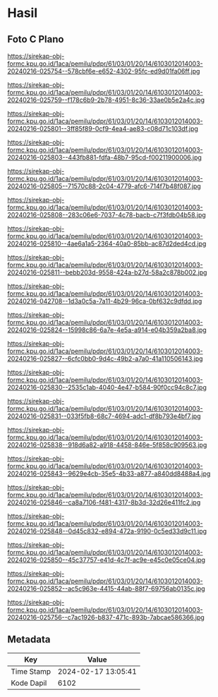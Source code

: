 # Hasil

## Foto C Plano

https://sirekap-obj-formc.kpu.go.id/1aca/pemilu/pdpr/61/03/01/20/14/6103012014003-20240216-025754--578cbf6e-e652-4302-95fc-ed9d01fa06ff.jpg

https://sirekap-obj-formc.kpu.go.id/1aca/pemilu/pdpr/61/03/01/20/14/6103012014003-20240216-025759--f178c6b9-2b78-4951-8c36-33ae0b5e2a4c.jpg

https://sirekap-obj-formc.kpu.go.id/1aca/pemilu/pdpr/61/03/01/20/14/6103012014003-20240216-025801--3ff85f89-0cf9-4ea4-ae83-c08d71c103df.jpg

https://sirekap-obj-formc.kpu.go.id/1aca/pemilu/pdpr/61/03/01/20/14/6103012014003-20240216-025803--443fb881-fdfa-48b7-95cd-f00211900006.jpg

https://sirekap-obj-formc.kpu.go.id/1aca/pemilu/pdpr/61/03/01/20/14/6103012014003-20240216-025805--71570c88-2c04-4779-afc6-714f7b48f087.jpg

https://sirekap-obj-formc.kpu.go.id/1aca/pemilu/pdpr/61/03/01/20/14/6103012014003-20240216-025808--283c06e6-7037-4c78-bacb-c7f3fdb04b58.jpg

https://sirekap-obj-formc.kpu.go.id/1aca/pemilu/pdpr/61/03/01/20/14/6103012014003-20240216-025810--4ae6a1a5-2364-40a0-85bb-ac87d2ded4cd.jpg

https://sirekap-obj-formc.kpu.go.id/1aca/pemilu/pdpr/61/03/01/20/14/6103012014003-20240216-025811--bebb203d-9558-424a-b27d-58a2c878b002.jpg

https://sirekap-obj-formc.kpu.go.id/1aca/pemilu/pdpr/61/03/01/20/14/6103012014003-20240216-042708--1d3a0c5a-7a11-4b29-96ca-0bf632c9dfdd.jpg

https://sirekap-obj-formc.kpu.go.id/1aca/pemilu/pdpr/61/03/01/20/14/6103012014003-20240216-025824--15998c86-6a7e-4e5a-a914-e04b359a2ba8.jpg

https://sirekap-obj-formc.kpu.go.id/1aca/pemilu/pdpr/61/03/01/20/14/6103012014003-20240216-025827--6cfc0bb0-9d4c-49b2-a7a0-41a110506143.jpg

https://sirekap-obj-formc.kpu.go.id/1aca/pemilu/pdpr/61/03/01/20/14/6103012014003-20240216-025830--2535c1ab-4040-4e47-b584-90f0cc94c8c7.jpg

https://sirekap-obj-formc.kpu.go.id/1aca/pemilu/pdpr/61/03/01/20/14/6103012014003-20240216-025831--033f5fb8-68c7-4694-adc1-df8b793e4bf7.jpg

https://sirekap-obj-formc.kpu.go.id/1aca/pemilu/pdpr/61/03/01/20/14/6103012014003-20240216-025838--918d6a82-a918-4458-846e-5f858c909563.jpg

https://sirekap-obj-formc.kpu.go.id/1aca/pemilu/pdpr/61/03/01/20/14/6103012014003-20240216-025843--9629e4cb-35e5-4b33-a877-a840dd8488a4.jpg

https://sirekap-obj-formc.kpu.go.id/1aca/pemilu/pdpr/61/03/01/20/14/6103012014003-20240216-025846--ca8a7106-f481-4317-8b3d-32d26e411fc2.jpg

https://sirekap-obj-formc.kpu.go.id/1aca/pemilu/pdpr/61/03/01/20/14/6103012014003-20240216-025848--0d45c832-e894-472a-9190-0c5ed33d9c11.jpg

https://sirekap-obj-formc.kpu.go.id/1aca/pemilu/pdpr/61/03/01/20/14/6103012014003-20240216-025850--45c37757-e41d-4c7f-ac9e-e45c0e05ce04.jpg

https://sirekap-obj-formc.kpu.go.id/1aca/pemilu/pdpr/61/03/01/20/14/6103012014003-20240216-025852--ac5c963e-4415-44ab-88f7-69756ab0135c.jpg

https://sirekap-obj-formc.kpu.go.id/1aca/pemilu/pdpr/61/03/01/20/14/6103012014003-20240216-025756--c7ac1926-b837-471c-893b-7abcae586366.jpg


## Metadata

| Key        | Value               |
| ---------- | ------------------- |
| Time Stamp | 2024-02-17 13:05:41 |
| Kode Dapil | 6102                |



